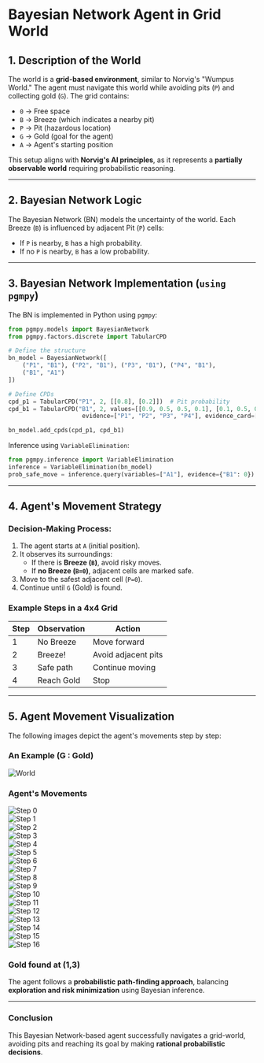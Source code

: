 # **Bayesian Network Agent in Grid World**

## **1. Description of the World**
The world is a **grid-based environment**, similar to Norvig's "Wumpus World." The agent must navigate this world while avoiding pits (`P`) and collecting gold (`G`). The grid contains:
- `0` → Free space
- `B` → Breeze (which indicates a nearby pit)
- `P` → Pit (hazardous location)
- `G` → Gold (goal for the agent)
- `A` → Agent's starting position

This setup aligns with **Norvig's AI principles**, as it represents a **partially observable world** requiring probabilistic reasoning.

---
## **2. Bayesian Network Logic**
The Bayesian Network (BN) models the uncertainty of the world. Each Breeze (`B`) is influenced by adjacent Pit (`P`) cells:

- If `P` is nearby, `B` has a high probability.
- If no `P` is nearby, `B` has a low probability.

---
## **3. Bayesian Network Implementation (`using pgmpy`)**
The BN is implemented in Python using `pgmpy`:

```python
from pgmpy.models import BayesianNetwork
from pgmpy.factors.discrete import TabularCPD

# Define the structure
bn_model = BayesianNetwork([
    ("P1", "B1"), ("P2", "B1"), ("P3", "B1"), ("P4", "B1"),
    ("B1", "A1")
])

# Define CPDs
cpd_p1 = TabularCPD("P1", 2, [[0.8], [0.2]])  # Pit probability
cpd_b1 = TabularCPD("B1", 2, values=[[0.9, 0.5, 0.5, 0.1], [0.1, 0.5, 0.5, 0.9]],
                     evidence=["P1", "P2", "P3", "P4"], evidence_card=[2,2,2,2])

bn_model.add_cpds(cpd_p1, cpd_b1)
```

Inference using `VariableElimination`:

```python
from pgmpy.inference import VariableElimination
inference = VariableElimination(bn_model)
prob_safe_move = inference.query(variables=["A1"], evidence={"B1": 0})
```

---
## **4. Agent's Movement Strategy**

### **Decision-Making Process:**
1. The agent starts at `A` (initial position).
2. It observes its surroundings:
   - If there is **Breeze (`B`)**, avoid risky moves.
   - If **no Breeze (`B=0`)**, adjacent cells are marked safe.
3. Move to the safest adjacent cell (`P=0`).
4. Continue until `G` (Gold) is found.

### **Example Steps in a 4x4 Grid**

| Step | Observation | Action |
|------|------------|--------|
| 1    | No Breeze  | Move forward |
| 2    | Breeze!    | Avoid adjacent pits |
| 3    | Safe path  | Continue moving |
| 4    | Reach Gold | Stop |

---
## **5. Agent Movement Visualization**

The following images depict the agent's movements step by step:
### **An Example (G : Gold)**
![World](images/world.png)

### **Agent's Movements**
![Step 0](images/risk_map_step_0.png)  
![Step 1](images/risk_map_step_1.png)  
![Step 2](images/risk_map_step_2.png)  
![Step 3](images/risk_map_step_3.png)  
![Step 4](images/risk_map_step_4.png)  
![Step 5](images/risk_map_step_5.png)  
![Step 6](images/risk_map_step_6.png)  
![Step 7](images/risk_map_step_7.png)  
![Step 8](images/risk_map_step_8.png)  
![Step 9](images/risk_map_step_9.png)  
![Step 10](images/risk_map_step_10.png)  
![Step 11](images/risk_map_step_11.png)  
![Step 12](images/risk_map_step_12.png)  
![Step 13](images/risk_map_step_13.png)  
![Step 14](images/risk_map_step_14.png)  
![Step 15](images/risk_map_step_15.png)  
![Step 16](images/risk_map_step_16.png)  
### **Gold found at (1,3)**

The agent follows a **probabilistic path-finding approach**, balancing **exploration and risk minimization** using Bayesian inference.

---
### **Conclusion**
This Bayesian Network-based agent successfully navigates a grid-world, avoiding pits and reaching its goal by making **rational probabilistic decisions**.

